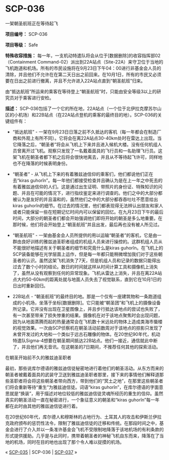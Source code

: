 # SCP-036
                        




一架朝圣航班正在等待起飞



**项目编号：** SCP-036

**项目等级：** Safe

**特殊收容措施：** 每一年，一支机动特遣队将会从位于[数据删除]的收容指挥部02（Containment Command-02）派出到22A站点（Site-22A）来守卫位于当地的飞机跑道和机场。所有的市民设施将在9月23日下午04：00进行非基金会人员的清除，并且他们不允许在在第二天日出之前回来。在10月1日，所有的市民又必须要在日出之前进行撤离，并且不允许进入22A站点直到“朝圣航班”归来。

由“抵达航班”所运来的乘客在等待登上“朝圣航班”时，只能由安全等级3以上的研究员对于乘客进行安检。

**描述：** SCP-036包括了一个它的所在地，22A站点（一个位于北伊拉克摩苏尔山区的小机场）和22B站点（在22A站点登机的乘客的最终目的地）。SCP-036的关键组件有：

- “抵达航班” - 一架在9月23日日落之前不久抵达的客机（每一年都会在制造厂商和外观上有所不同）。它将会在离22A站点30-40km处时在雷达上出现。当它降落之后，“朝圣者”将会从飞机上下来并且进入候机大楼。没有任何机组人员曾离开过飞机。观察只发现了一名戴着面具的飞行员和一名助理飞行员。这架飞机在朝圣者都下机之后将会很快地离去，并且从不等待起飞许可，同样地也不在降落的时候表明身份。

- “朝圣者” - 从飞机上下来的有着雅兹迪信仰的乘客们，他们都说他们正在去“kiras guhorîn”。每一年他们都接受检查并且确认为是在上一年之中死去的有着雅兹迪信仰的人们。这是通过出生证明、带照片的身份证、特殊知识的问题、并且在可能的情况下，进行指纹鉴定来进行调查的。他们之中的大部分都被认为是友好的并且温和的，虽然他们之中的大部分都吞吞吐吐不愿意给出kiras guhorîn的细节。在过去的情况里，他们都表现得无法辨认出朋友和家人或者只能保留一些在短期记忆时间内可以保留的回忆。在九月23日下午的最后时间，大部分的朝圣者们都会开始强调他们即将开始的朝圣是多么地重要。在那时候，他们将会开始登上“朝圣航班”并且出发，最后再也没有被人所见过。

- “朝圣航班” - 一架由基金会人员所提供的用以运输“朝圣者”的客机，它是由一群由良好训练的雅兹迪圣职者组成的机组人员来进行操控的。这群机组人员从不能很好地描述有关于朝圣者的细节和究竟什么是kiras guhorîn。在飞机上的SCP装备能够在光学层面上运作，但是每一年都只能稍微增加我们对于这些朝圣者的认识。虽然这架飞机消失了7天，但是机组人员和记录的数据只能得出过去了数个小时的结论。数日的时间就这样从时间计算工具和摄像机上消失了，虽然从没有观察到任何的异常现象。飞机从雷达上消失，并且在离22A站点大约50-60km的距离处就与地面人员失去了视觉联系，直到它在10月1日的日出时重新回归。

- 22B站点 - “朝圣航班”的最终目的地。那是一个仅有一座建筑物和一条跑道组成的小机场，坐落于坐标[数据删除]。它只能被“朝圣团”和飞机上的摄像设备所记录。它并没有出现在卫星图像上，并且步行抵达该地点的尝试也失败了，有一次甚至带来了损失惨重的结果。摄像机在对于该地点聚焦时会出现问题，因为从地面蒸腾而起的热量通常会在飞机数十米远处的物体上造成类海市蜃楼的视觉效果。一次由SCP侦察机在朝圣活动前数周对于该地点的掠影只发现了未曾开发过的大地和一个类似于远古石雕像的物体。在20世纪90年代，机动特遣队Sigma-4想要在朝圣期间抵达22B站点。他们一接近，通信就此中断了，并且他们再无音讯。在这朝圣的7日期间，不推荐任何其他的探索活动。



在朝圣开始前不久的雅兹迪圣职者



最初，那些说库尔德语的雅兹迪信徒秘密地进行着他们的朝圣活动。从东方而来的朝圣者被戴着面具的武装守卫送到雅兹迪圣职者那里，接下来的事情他们解释道那些圣职者将会将这些朝圣者带向西方，带到他们的“冥土之地”，在那里这些朝圣者们将会重新等待“重生”为雅兹迪信徒。词语“kiras guhorîn”，在库尔德语的字面意思就是“换装”，用于描述对地位较低的雅兹迪信徒灵魂所经历的重生的信仰。虽然真实的朝圣活动一直在秘密进行，一个象征意义的朝圣和“kiras guhorîn”每一年都在此时由其他的雅兹迪信徒进行着。

在20世纪60年代，库尔德人和穆斯林的占地行为、土耳其人的攻击和伊斯兰伊拉克政府颁布的惩罚性法令，限制了雅兹迪信徒的迁移和传统。在那段时间之中，基金会进行了介入并以一条准许基金会飞机不受限制地降落于该地机场的有利条款的形式提供援助。几乎是与此同时，携带着朝圣者的神秘飞机自东而来，降落在了当地的机场，同时在目的地也出现了那个令人难以捉摸的机场。



« [SCP-035](/scp-035) | SCP-036 | [SCP-037](/scp-037) »





                    